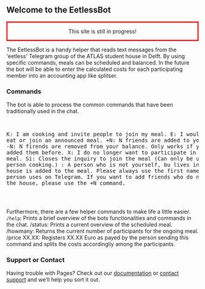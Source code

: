 ## Welcome to the EetlessBot 

<center style="border:3px; border-style:solid; border-color:#FF0000; padding: 1em;”text-align: center; ”font-size: 125%;”">
This site is still in progress!
</center>

The EetlessBot is a handy helper that reads text messages from the 'eetless' Telegram group of the ATLAS student house in Delft. By using specific commands, meals can be scheduled and balanced. In the future the bot will be able to enter the calculated costs for each participating member into an accounting app like splitser. 

### Commands

The bot is able to process the common commands that have been traditionally used in the chat. 

<div class="language-markdown highlighter-rouge"><div class="highlight"><pre class="highlight">

K: I am cooking and invite people to join my meal.
E: I would like to eat or join an announced meal.
+N: N friends are added to your balance.
-N: N firends are removed from your balance. Only works if you have added them before.
X: I do no longer want to participate in the given meal.
Si: Closes the inquiry to join the meal (Can only be used by the person cooking.)
<name>: A person who is not yourself, bu lives in the house is added to the meal. Please always use the first name that the person uses on Telegram. If you want to add friends who do not live in the house, please use the +N command. 

</pre></div></div>

Furthermore, there are a few helper commands to make life a little easier.
<code>/help</code>: Prints a brief overview of the bots functionalities and commands in the chat.
/status: Prints a current overview of the scheduled meal.
/howmany: Returns the current number of participants for the ongoing meal.
/price XX.XX: Registers XX.XX Euro as payed by the person sending this command and splits the costs accordingliy among the participants.


### Support or Contact

Having trouble with Pages? Check out our [documentation](https://docs.github.com/categories/github-pages-basics/) or [contact support](https://support.github.com/contact) and we’ll help you sort it out.
